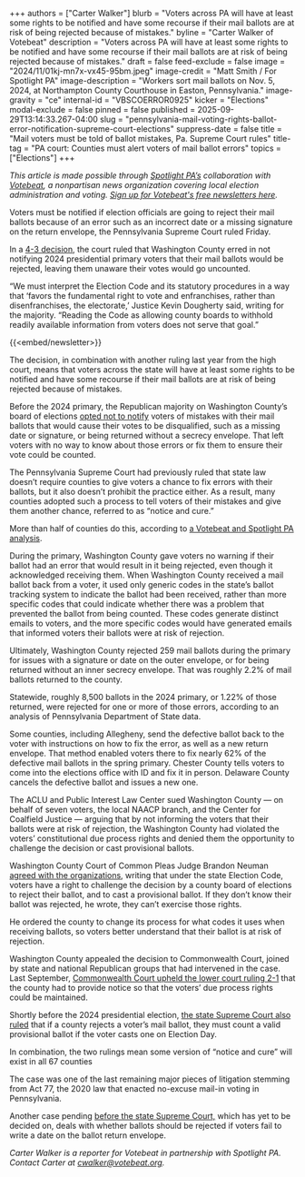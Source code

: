 +++
authors = ["Carter Walker"]
blurb = "Voters across PA will have at least some rights to be notified and have some recourse if their mail ballots are at risk of being rejected because of mistakes."
byline = "Carter Walker of Votebeat"
description = "Voters across PA will have at least some rights to be notified and have some recourse if their mail ballots are at risk of being rejected because of mistakes."
draft = false
feed-exclude = false
image = "2024/11/01kj-mn7x-vx45-95bm.jpeg"
image-credit = "Matt Smith / For Spotlight PA"
image-description = "Workers sort mail ballots on Nov. 5, 2024, at Northampton County Courthouse in Easton, Pennsylvania."
image-gravity = "ce"
internal-id = "VBSCOERROR0925"
kicker = "Elections"
modal-exclude = false
pinned = false
published = 2025-09-29T13:14:33.267-04:00
slug = "pennsylvania-mail-voting-rights-ballot-error-notification-supreme-court-elections"
suppress-date = false
title = "Mail voters must be told of ballot mistakes, Pa. Supreme Court rules"
title-tag = "PA court: Counties must alert voters of mail ballot errors"
topics = ["Elections"]
+++

<em>This article is made possible through </em><a href="https://www.spotlightpa.org/"><em>Spotlight PA’s</em></a><em> collaboration with </em><a href="https://www.votebeat.org/"><em>Votebeat</em></a><em>, a nonpartisan news organization covering local election administration and voting. </em><a href="https://www.votebeat.org/newsletters/"><em>Sign up for Votebeat&#39;s free newsletters here</em></a><em>.</em>

Voters must be notified if election officials are going to reject their mail ballots because of an error such as an incorrect date or a missing signature on the return envelope, the Pennsylvania Supreme Court ruled Friday.

In a <a href="https://www.pacourts.us/assets/opinions/Supreme/out/J-95-2024mo%20-%20106525243328501173.pdf?cb=1">4-3 decision</a>, the court ruled that Washington County erred in not notifying 2024 presidential primary voters that their mail ballots would be rejected, leaving them unaware their votes would go uncounted.

“We must interpret the Election Code and its statutory procedures in a way that ‘favors the fundamental right to vote and enfranchises, rather than disenfranchises, the electorate,’ Justice Kevin Dougherty said, writing for the majority. “Reading the Code as allowing county boards to withhold readily available information from voters does not serve that goal.”

{{<embed/newsletter>}}

The decision, in combination with another ruling last year from the high court, means that voters across the state will have at least some rights to be notified and have some recourse if their mail ballots are at risk of being rejected because of mistakes.

Before the 2024 primary, the Republican majority on Washington County’s board of elections <a href="https://www.observer-reporter.com/news/local-news/2024/apr/12/washington-county-wont-allow-voters-to-cure-defective-mail-in-ballots/">opted not to notify</a> voters of mistakes with their mail ballots that would cause their votes to be disqualified, such as a missing date or signature, or being returned without a secrecy envelope. That left voters with no way to know about those errors or fix them to ensure their vote could be counted.

The Pennsylvania Supreme Court had previously ruled that state law doesn’t require counties to give voters a chance to fix errors with their ballots, but it also doesn’t prohibit the practice either. As a result, many counties adopted such a process to tell voters of their mistakes and give them another chance, referred to as “notice and cure.”

More than half of counties do this, according to <a href="https://www.spotlightpa.org/news/2024/10/pennsylvania-election-2024-mail-ballot-curing-notice-errors-fix/">a Votebeat and Spotlight PA analysis</a>.

During the primary, Washington County gave voters no warning if their ballot had an error that would result in it being rejected, even though it acknowledged receiving them. When Washington County received a mail ballot back from a voter, it used only generic codes in the state’s ballot tracking system to indicate the ballot had been received, rather than more specific codes that could indicate whether there was a problem that prevented the ballot from being counted. These codes generate distinct emails to voters, and the more specific codes would have generated emails that informed voters their ballots were at risk of rejection.

Ultimately, Washington County rejected 259 mail ballots during the primary for issues with a signature or date on the outer envelope, or for being returned without an inner secrecy envelope. That was roughly 2.2% of mail ballots returned to the county.

Statewide, roughly 8,500 ballots in the 2024 primary, or 1.22% of those returned, were rejected for one or more of those errors, according to an analysis of Pennsylvania Department of State data.

Some counties, including Allegheny, send the defective ballot back to the voter with instructions on how to fix the error, as well as a new return envelope. That method enabled voters there to fix nearly 62% of the defective mail ballots in the spring primary. Chester County tells voters to come into the elections office with ID and fix it in person. Delaware County cancels the defective ballot and issues a new one.

The ACLU and Public Interest Law Center sued Washington County — on behalf of seven voters, the local NAACP branch, and the Center for Coalfield Justice — arguing that by not informing the voters that their ballots were at risk of rejection, the Washington County had violated the voters’ constitutional due process rights and denied them the opportunity to challenge the decision or cast provisional ballots.

Washington County Court of Common Pleas Judge Brandon Neuman <a href="https://www.aclupa.org/sites/default/files/field_documents/order_and_opinion.pdf">agreed with the organizations</a>, writing that under the state Election Code, voters have a right to challenge the decision by a county board of elections to reject their ballot, and to cast a provisional ballot. If they don’t know their ballot was rejected, he wrote, they can’t exercise those rights.

He ordered the county to change its process for what codes it uses when receiving ballots, so voters better understand that their ballot is at risk of rejection.

Washington County appealed the decision to Commonwealth Court, joined by state and national Republican groups that had intervened in the case. Last September, <a href="https://www.spotlightpa.org/news/2024/09/pennsylvania-mail-ballot-rejection-commonwealth-court-ruling-washington-county/">Commonwealth Court upheld the lower court ruling 2-1</a> that the county had to provide notice so that the voters’ due process rights could be maintained.

Shortly before the 2024 presidential election, <a href="https://www.spotlightpa.org/news/2024/10/pennsylvania-election-mail-ballot-provisional-supreme-court/">the state Supreme Court also ruled</a> that if a county rejects a voter’s mail ballot, they must count a valid provisional ballot if the voter casts one on Election Day.

In combination, the two rulings mean some version of “notice and cure” will exist in all 67 counties

The case was one of the last remaining major pieces of litigation stemming from Act 77, the 2020 law that enacted no-excuse mail-in voting in Pennsylvania.

Another case pending <a href="https://www.spotlightpa.org/news/2025/09/pennsylvania-mail-ballot-date-requirement-supreme-court-lawsuit-elections/">before the state Supreme Court,</a> which has yet to be decided on, deals with whether ballots should be rejected if voters fail to write a date on the ballot return envelope.

<em>Carter Walker is a reporter for Votebeat in partnership with Spotlight PA. Contact Carter at </em><a href="mailto:cwalker@votebeat.org"><em>cwalker@votebeat.org</em></a><em>.</em><strong><em></em></strong>

